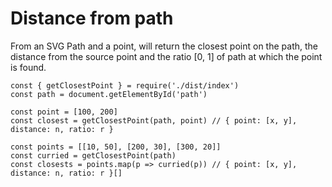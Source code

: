 # Distance from path

From an SVG Path and a point, will return the closest point on the path, the distance from the source point and the ratio [0, 1] of path at which the point is found.

```
const { getClosestPoint } = require('./dist/index')
const path = document.getElementById('path')

const point = [100, 200]
const closest = getClosestPoint(path, point) // { point: [x, y], distance: n, ratio: r }

const points = [[10, 50], [200, 30], [300, 20]]
const curried = getClosestPoint(path)
const closests = points.map(p => curried(p)) // { point: [x, y], distance: n, ratio: r }[]
```
